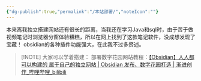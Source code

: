 ```yaml
---
{"dg-publish":true,"permalink":"/本站部署/","noteIcon":""}
---
```



本来离我独立搭建网站还有很长的距离，当我还在学习Java和sql时，由于苦于做视频笔记时浏览器分窗体验糟糕，所以在网上找到了这款笔记软件，没成想发现了宝藏！
obsidian的各种插件功能强大，在此我不过多赘述。

> [!NOTE] 大家可以学着搭建：
> 部署数字花园网站教程：[【Obsidian】人人都可以构建的 属于自己的独立网站 | Obsidian 发布、数字花园打造 | 渐进创作_哔哩哔哩_bilibili](https://www.bilibili.com/video/BV1HF411173m/?spm_id_from=333.337.search-card.all.click&vd_source=7257e22444f8ae7159b6f3ce53959539)



